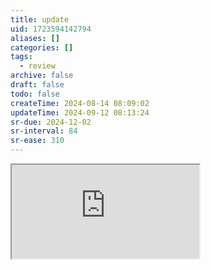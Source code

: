 ```yaml
---
title: update
uid: 1723594142794
aliases: []
categories: []
tags:
  - review
archive: false
draft: false
todo: false
createTime: 2024-08-14 08:09:02
updateTime: 2024-09-12 08:13:24
sr-due: 2024-12-02
sr-interval: 84
sr-ease: 310
---
```


<iframe
  class="iframe_full"
  src="https://dict.youdao.com/result?word=update&lang=en"
>
</iframe>
